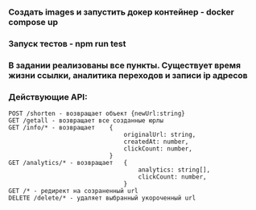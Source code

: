 ### Создать images и запустить докер контейнер - docker compose up

### Запуск тестов - npm run test

### В задании реализованы все пункты. Существует время жизни ссылки, аналитика переходов и записи ip адресов

### Действующие API:

    POST /shorten - возвращает объект {newUrl:string}
    GET /getall - возвращает все созданные юрлы
    GET /info/* - возвращает    {
                                    originalUrl: string,
                                    createdAt: number,
                                    clickCount: number,
                                }
    GET /analytics/* - возвращает   {
                                        analytics: string[],
                                        clickCount: number,
                                    }
    GET /* - редирект на созраненный url
    DELETE /delete/* - удаляет выбранный укороченный url
